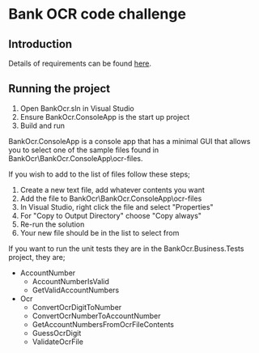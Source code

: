 # Bank OCR code challenge

## Introduction

Details of requirements can be found [here](https://code.joejag.com/coding-dojo/bank-ocr/).

## Running the project

1. Open BankOcr.sln in Visual Studio
2. Ensure BankOcr.ConsoleApp is the start up project
3. Build and run

BankOcr.ConsoleApp is a console app that has a minimal GUI that allows you to select one of the sample files found in BankOcr\BankOcr.ConsoleApp\ocr-files.

If you wish to add to the list of files follow these steps;
1. Create a new text file, add whatever contents you want
2. Add the file to BankOcr\BankOcr.ConsoleApp\ocr-files
3. In Visual Studio, right click the file and select "Properties"
4. For "Copy to Output Directory" choose "Copy always"
5. Re-run the solution
6. Your new file should be in the list to select from

If you want to run the unit tests they are in the BankOcr.Business.Tests project, they are;
* AccountNumber
	* AccountNumberIsValid
	* GetValidAccountNumbers
* Ocr
	* ConvertOcrDigitToNumber
	* ConvertOcrNumberToAccountNumber
	* GetAccountNumbersFromOcrFileContents
	* GuessOcrDigit
	* ValidateOcrFile